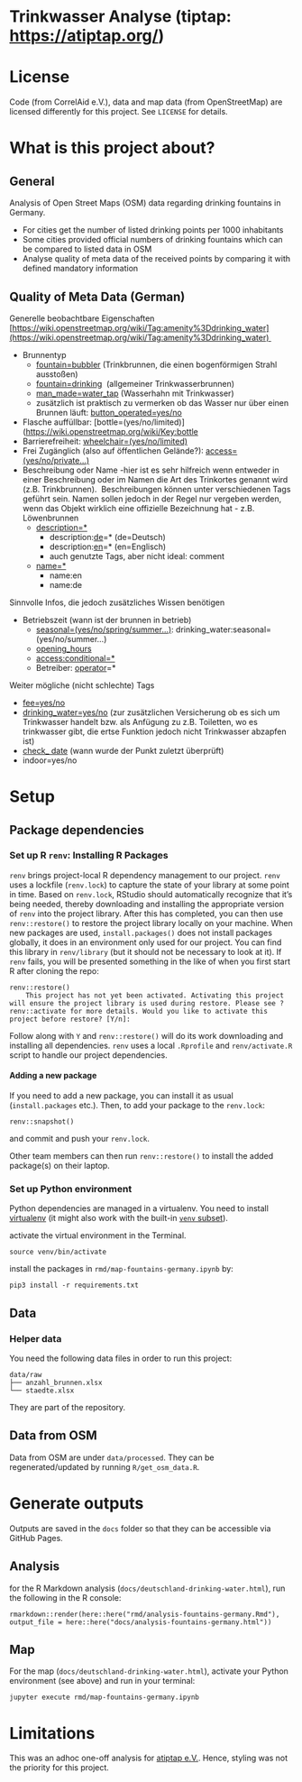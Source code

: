 Trinkwasser Analyse (tiptap: https://atiptap.org/)
================

# License
Code (from CorrelAid e.V.), data and map data (from OpenStreetMap) are licensed differently for this project. See `LICENSE` for details.

# What is this project about?

## General

Analysis of Open Street Maps (OSM) data regarding drinking fountains in Germany.

* For cities get the number of listed drinking points per 1000 inhabitants
* Some cities provided official numbers of drinking fountains which can be compared
to listed data in OSM
* Analyse quality of meta data of the received points by comparing it with 
defined mandatory information

## Quality of Meta Data (German)

Generelle beobachtbare Eigenschaften
[https://wiki.openstreetmap.org/wiki/Tag:amenity%3Ddrinking_water](https://wiki.openstreetmap.org/wiki/Tag:amenity%3Ddrinking_water) 

* Brunnentyp
	* [fountain=bubbler](https://wiki.openstreetmap.org/wiki/Tag:fountain%3Dbubbler) (Trinkbrunnen, die einen bogenförmigen Strahl ausstoßen)
	* [fountain=drinking](https://wiki.openstreetmap.org/wiki/Tag:fountain%3Ddrinking)  (allgemeiner Trinkwasserbrunnen)
	* [man_made=water_tap](https://wiki.openstreetmap.org/wiki/Tag:man_made%3Dwater_tap) (Wasserhahn mit Trinkwasser)
	* zusätzlich ist praktisch zu vermerken ob das Wasser nur über einen Brunnen läuft: [button_operated=yes/no](https://wiki.openstreetmap.org/wiki/Key:button_operated)
* Flasche auffüllbar: [bottle=(yes/no/limited)](https://wiki.openstreetmap.org/wiki/Key:bottle
* Barrierefreiheit: [wheelchair=(yes/no/limited)](https://wiki.openstreetmap.org/wiki/Key:wheelchair)
* Frei Zugänglich (also auf öffentlichen Gelände?): [access=(yes/no/private…)](https://wiki.openstreetmap.org/wiki/Key:access)
* Beschreibung oder Name -hier ist es sehr hilfreich wenn entweder in einer Beschreibung oder im Namen die Art des Trinkortes genannt wird (z.B. Trinkbrunnen).  Beschreibungen können unter verschiedenen Tags geführt sein. Namen sollen jedoch in der Regel nur vergeben werden, wenn das Objekt wirklich eine offizielle Bezeichnung hat - z.B. Löwenbrunnen 
	* [description=*](https://wiki.openstreetmap.org/wiki/Key:description)
		* description:[de](https://wiki.openstreetmap.org/w/index.php?title=Key:de&action=edit&redlink=1)=* (de=Deutsch)
		* description:[en](https://wiki.openstreetmap.org/w/index.php?title=Key:en&action=edit&redlink=1)=* (en=Englisch)
		* auch genutzte Tags, aber nicht ideal: comment
	* [name=*](https://wiki.openstreetmap.org/wiki/Key:name)
		* name:en
		* name:de

Sinnvolle Infos, die jedoch zusätzliches Wissen benötigen

* Betriebszeit (wann ist der brunnen in betrieb)
	* [seasonal=(yes/no/spring/summer…)](https://wiki.openstreetmap.org/wiki/Key:seasonal): drinking_water:seasonal=(yes/no/summer…)
	* [opening_hours](https://wiki.openstreetmap.org/wiki/Key:opening_hours)
	* [access:conditional=*](https://wiki.openstreetmap.org/wiki/Conditional_restrictions)
	* Betreiber: [operator](https://wiki.openstreetmap.org/wiki/Key:operator)=*
    
Weiter mögliche (nicht schlechte) Tags

* [fee=yes/no](https://wiki.openstreetmap.org/wiki/Key:fee)
* [drinking_water=yes/no](https://wiki.openstreetmap.org/wiki/Key:drinking_water) (zur zusätzlichen Versicherung ob es sich um Trinkwasser handelt bzw. als Anfügung zu z.B. Toiletten, wo es trinkwasser gibt, die ertse Funktion jedoch nicht Trinkwasser abzapfen ist)
* [check_ date](https://wiki.openstreetmap.org/wiki/Key:check_date) (wann wurde der Punkt zuletzt überprüft)
* indoor=yes/no

# Setup

## Package dependencies
### Set up R `renv`: Installing R Packages

`renv` brings project-local R dependency management to our project.
`renv` uses a lockfile (`renv.lock`) to capture the state of your
library at some point in time. Based on `renv.lock`, RStudio should
automatically recognize that it’s being needed, thereby downloading and
installing the appropriate version of `renv` into the project library.
After this has completed, you can then use `renv::restore()` to restore
the project library locally on your machine. When new packages are used,
`install.packages()` does not install packages globally, it does in an
environment only used for our project. You can find this library in
`renv/library` (but it should not be necessary to look at it). If `renv`
fails, you will be presented something in the like of when you first
start R after cloning the repo:

```
renv::restore()
    This project has not yet been activated. Activating this project will ensure the project library is used during restore. Please see ?renv::activate for more details. Would you like to activate this project before restore? [Y/n]:
```

Follow along with `Y` and `renv::restore()` will do its work downloading
and installing all dependencies. `renv` uses a local `.Rprofile` and
`renv/activate.R` script to handle our project dependencies.

#### Adding a new package

If you need to add a new package, you can install it as usual
(`install.packages` etc.). Then, to add your package to the `renv.lock`:

    renv::snapshot()

and commit and push your `renv.lock`.

Other team members can then run `renv::restore()` to install the added
package(s) on their laptop.

### Set up Python environment 

Python dependencies are managed in a virtualenv. You need to install [virtualenv](https://virtualenv.pypa.io/en/latest/installation.html) (it might also work with the built-in [`venv` subset](https://docs.python.org/3/library/venv.html)).

activate the virtual environment in the Terminal. 

```
source venv/bin/activate
```

install the packages in `rmd/map-fountains-germany.ipynb`  by:

```
pip3 install -r requirements.txt
```

## Data

### Helper data

You need the following data files in order to run this project:

```
data/raw
├── anzahl_brunnen.xlsx
└── staedte.xlsx
```

They are part of the repository.

## Data from OSM 

Data from OSM are under `data/processed`. They can be regenerated/updated by running `R/get_osm_data.R`.

# Generate outputs

Outputs are saved in the `docs` folder so that they can be accessible via GitHub Pages.
## Analysis
for the R Markdown analysis (`docs/deutschland-drinking-water.html`), run the following in the R console:

```
rmarkdown::render(here::here("rmd/analysis-fountains-germany.Rmd"), output_file = here::here("docs/analysis-fountains-germany.html"))
```

## Map
For the map (`docs/deutschland-drinking-water.html`), activate your Python environment (see above) and run in your terminal:

```
jupyter execute rmd/map-fountains-germany.ipynb
```

# Limitations

This was an adhoc one-off analysis for [atiptap e.V.](https://atiptap.org). Hence, styling was not the priority for this project. 

